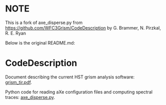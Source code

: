 # NOTE

This is a fork of axe_disperse.py from https://github.com/WFC3Grism/CodeDescription by G. Brammer, N. Pirzkal, R. E. Ryan

Below is the original README.md:

CodeDescription
===============

Document describing the current HST grism analysis software: [grism_tir.pdf](https://github.com/WFC3Grism/CodeDescription/raw/master/grism_tir.pdf).

Python code for reading aXe configuration files and computing spectral traces: [axe_disperse.py](axe_disperse.py).
